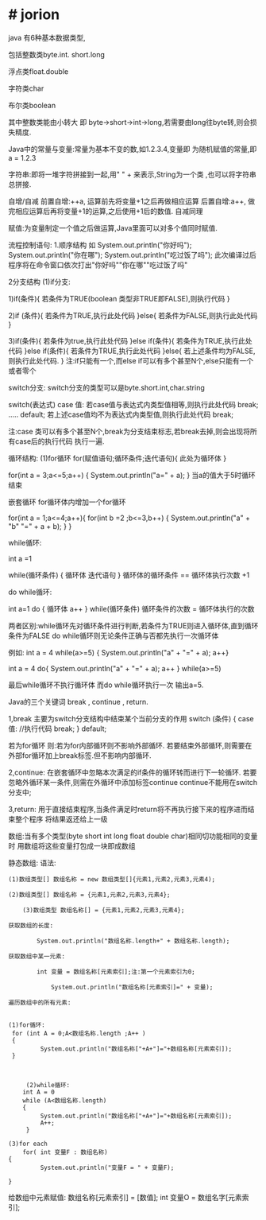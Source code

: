 # # jorion

java 有6种基本数据类型,

包括整数类byte.int. short.long

浮点类float.double

字符类char

布尔类boolean

其中整数类能由小转大 即 byte→short→int→long,若需要由long往byte转,则会损失精度.

Java中的常量与变量:常量为基本不变的数,如1.2.3.4,变量即 为随机赋值的常量,即a = 1.2.3

字符串:即将一堆字符拼接到一起,用" " +  来表示,String为一个类 ,也可以将字符串总拼接.

自增/自减
前置自增:++a, 运算前先将变量+1之后再做相应运算
后置自增:a++, 做完相应运算后再将变量+1的运算,之后使用+1后的数值.
自减同理

赋值:为变量制定一个值之后做运算,Java里面可以对多个值同时赋值.

流程控制语句:
1.顺序结构
如
System.out.println("你好吗");
System.out.println("你在哪");
System.out.println("吃过饭了吗");
此次编译过后程序将在命令窗口依次打出"你好吗""你在哪""吃过饭了吗"

2分支结构
(1)if分支:


1)if(条件){
	若条件为TRUE(boolean 类型非TRUE即FALSE),则执行代码
}




2)if (条件){
	若条件为TRUE,执行此处代码
}else{
	若条件为FALSE,则执行此处代码
}




3)if(条件){
	若条件为true,执行此处代码
}else if(条件){
	若条件为TRUE,执行此处代码
}else if(条件){
	若条件为TRUE,执行此处代码
}else{
	若上述条件均为FALSE,则执行此处代码.
}
注:if只能有一个,而else if可以有多个甚至N个,else只能有一个或者零个





switch分支:
switch分支的类型可以是byte.short.int,char.string

switch(表达式)
case 值:
  若case值与表达式内类型值相等,则执行此处代码
break;
.....
default;
     若上述case值均不为表达式内类型值,则执行此处代码
break;

注:case 类可以有多个甚至N个,break为分支结束标志,若break去掉,则会出现将所有case后的执行代码
执行一遍.



循环结构:
(1)for循环
for(赋值语句;循环条件;迭代语句){
   此处为循环体
}

for(int a = 3;a<=5;a++)
{
   System.out.println("a=" + a);
}
当a的值大于5时循环结束

嵌套循环
for循环体内增加一个for循环

for(int a = 1;a<=4;a++){
	for(int b =2 ;b<=3,b++)	{
	System.out.println("a" + "b" "=" + a + b);
	}
	}


while循环:


int a =1

while(循环条件)
{
   循环体
   迭代语句
   }
循环体的循环条件 == 循环体执行次数 +1 



do while循环:

int a=1
do {
    循环体
   a++ 
   }
while(循环条件)
循环条件的次数 = 循环体执行的次数

两者区别:while循环先对循环条件进行判断,若条件为TRUE则进入循环体,直到循环条件为FALSE
         do while循环则无论条件正确与否都先执行一次循环体

例如:
int a = 4
while(a>=5)
{
   System.out.println("a" + "=" + a);
   a++}


int a = 4
do{
    System.out.println("a" + "=" + a);
    a++
    }
   while(a>=5)



最后while循环不执行循环体
而do while循环执行一次 输出a=5.





Java的三个关键词 break  , continue ,  return.

1,break 
主要为switch分支结构中结束某个当前分支的作用
	switch (条件)
	{
	case 值:
   //执行代码
	break;
	}
	default;


若为for循环
则:若为for内部循环则不影响外部循环.
   若要结束外部循环,则需要在外部for循环加上break标签.但不影响内部循环.


2,continue:
在嵌套循环中忽略本次满足的if条件的循环转而进行下一轮循环.
若要忽略外循环某一条件,则需在外循环中添加标签continue
continue不能用在switch分支中;


3,return:
用于直接结束程序,当条件满足时return将不再执行接下来的程序进而结束整个程序
将结果返还给上一级

数组:当有多个类型(byte short int long float double char)相同切功能相同的变量时
用数组将这些变量打包成一块即成数组

静态数组:
语法:
	
	(1)数组类型[] 数组名称 = new 数组类型[]{元素1,元素2,元素3,元素4);

	(2)数组类型[] 数组名称 = {元素1,元素2,元素3,元素4};
      
      	(3)数组类型 数组名称[] = {元素1,元素2,元素3,元素4};
 
 	获取数组的长度:
             
	     	System.out.println("数组名称.length+" + 数组名称.length);
 
 	获取数组中某一元素:
	         
		 	int 变量 = 数组名称[元素索引];注:第一个元素索引为0;
			
				System.out.println("数组名称[元素索引]=" + 变量); 
 
 	遍历数组中的所有元素:
		
 
	(1)for循环:
	 for (int A = 0;A<数组名称.length ;A++ )
	 {
			 System.out.println("数组名称["+A+"]="+数组名称[元素索引]);
	 }
		
		
		
         (2)while循环:
		int A = 0
		while (A<数组名称.length)
		{
			 System.out.println("数组名称["+A+"]="+数组名称[元素索引]);
			 A++;
		 }

	(3)for each
		for( int 变量F : 数组名称)
	{
			 System.out.println("变量F = " + 变量F);

	}

给数组中元素赋值:
	   数组名称[元素索引] = [数值];
		int 变量O = 数组名字[元素索引];
